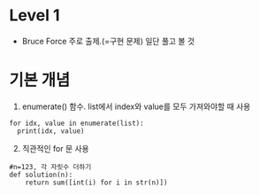 # Level 1
- Bruce Force 주로 출제.(=구현 문제) 일단 풀고 볼 것

# 기본 개념
1. enumerate() 함수. list에서 index와 value를 모두 가져와야할 때 사용
~~~
for idx, value in enumerate(list):
  print(idx, value)
~~~

2. 직관적인 for 문 사용
~~~
#n=123, 각 자릿수 더하기
def solution(n):    
    return sum([int(i) for i in str(n)])
~~~
